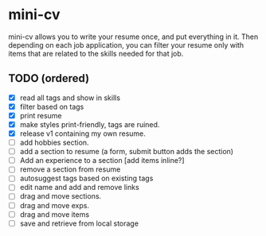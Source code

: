 # mini-cv

mini-cv allows you to write your resume once, and put everything in it. Then depending on each job application, you can filter your resume only with items that are related to the skills needed for that job.

## TODO (ordered)

- [x] read all tags and show in skills 
- [x] filter based on tags
- [x] print resume
- [x] make styles print-friendly, tags are ruined.
- [x] release v1 containing my own resume.
- [ ] add hobbies section.
- [ ] add a section to resume (a form, submit button adds the section)
- [ ] Add an experience to a section [add items inline?]
- [ ] remove a section from resume
- [ ] autosuggest tags based on existing tags
- [ ] edit name and add and remove links
- [ ] drag and move sections.
- [ ] drag and move exps.
- [ ] drag and move items
- [ ] save and retrieve from local storage
